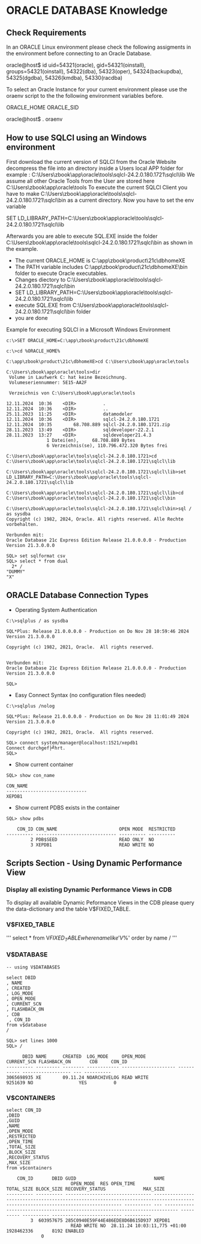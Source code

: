 # ORACLE DATABASE Knowledge

## Check Requirements


In an ORACLE Linux environment please check the following assigments in the environment before connecting to an Oracle Database.

oracle@host$ id <enter>
uid=54321(oracle), gid=54321(oinstall), groups=54321(oinstall), 54322(dba), 54323(oper), 54324(backupdba), 54325(dgdba), 54326(kmdba), 54330(racdba) 

To select an Oracle Instance for your current environment please use the oraenv script to the the following environment variables before.

ORACLE_HOME
ORACLE_SID

oracle@host$ . oraenv

## How to use SQLCl using an Windows environment

First download the current version of SQLCl from the Oracle Website 
decompress the file into an directory inside a Users local APP folder for example : C:\Users\zbook\app\oracle\tools\sqlcl-24.2.0.180.1721\sqlcl\lib
We assume all other Oracle Tools from the User are stored here C:\Users\zbook\app\oracle\tools
To execute the current SQLCl Client you have to make C:\Users\zbook\app\oracle\tools\sqlcl-24.2.0.180.1721\sqlcl\bin as a current directory.
Now you have to set the env variable 

SET LD_LIBRARY_PATH=C:\Users\zbook\app\oracle\tools\sqlcl-24.2.0.180.1721\sqlcl\lib

Afterwards you are able to execute SQL.EXE inside the folder C:\Users\zbook\app\oracle\tools\sqlcl-24.2.0.180.1721\sqlcl\bin as shown in the example.

- The current ORACLE_HOME is C:\app\zbook\product\21c\dbhomeXE
- The PATH variable includes C:\app\zbook\product\21c\dbhomeXE\bin folder to execute Oracle executables.
- Changes diectory to C:\Users\zbook\app\oracle\tools\sqlcl-24.2.0.180.1721\sqlcl\bin
- SET LD_LIBRARY_PATH=C:\Users\zbook\app\oracle\tools\sqlcl-24.2.0.180.1721\sqlcl\lib
- execute SQL.EXE from C:\Users\zbook\app\oracle\tools\sqlcl-24.2.0.180.1721\sqlcl\bin folder
- you are done

Example for executing SQLCl in a Microsoft Windows Environment

```
c:\>SET ORACLE_HOME=C:\app\zbook\product\21c\dbhomeXE

c:\>cd %ORACLE_HOME%

C:\app\zbook\product\21c\dbhomeXE>cd C:\Users\zbook\app\oracle\tools

C:\Users\zbook\app\oracle\tools>dir
 Volume in Laufwerk C: hat keine Bezeichnung.
 Volumeseriennummer: 5E15-AA2F

 Verzeichnis von C:\Users\zbook\app\oracle\tools

12.11.2024  10:36    <DIR>          .
12.11.2024  10:36    <DIR>          ..
25.11.2023  11:25    <DIR>          datamodeler
12.11.2024  10:36    <DIR>          sqlcl-24.2.0.180.1721
12.11.2024  10:35        68.708.889 sqlcl-24.2.0.180.1721.zip
28.11.2023  13:49    <DIR>          sqldeveloper-22.2.1
28.11.2023  13:27    <DIR>          sqldeveloper21.4.3
               1 Datei(en),     68.708.889 Bytes
               6 Verzeichnis(se), 110.796.472.320 Bytes frei

C:\Users\zbook\app\oracle\tools\sqlcl-24.2.0.180.1721>cd C:\Users\zbook\app\oracle\tools\sqlcl-24.2.0.180.1721\sqlcl\lib

C:\Users\zbook\app\oracle\tools\sqlcl-24.2.0.180.1721\sqlcl\lib>set LD_LIBRARY_PATH=C:\Users\zbook\app\oracle\tools\sqlcl-24.2.0.180.1721\sqlcl\lib

C:\Users\zbook\app\oracle\tools\sqlcl-24.2.0.180.1721\sqlcl\lib>cd C:\Users\zbook\app\oracle\tools\sqlcl-24.2.0.180.1721\sqlcl\bin

C:\Users\zbook\app\oracle\tools\sqlcl-24.2.0.180.1721\sqlcl\bin>sql / as sysdba
Copyright (c) 1982, 2024, Oracle. All rights reserved. Alle Rechte vorbehalten.

Verbunden mit:
Oracle Database 21c Express Edition Release 21.0.0.0.0 - Production
Version 21.3.0.0.0

SQL> set sqlformat csv
SQL> select * from dual
  2* /
"DUMMY"
"X"

```


## ORACLE Database Connection Types

- Operating System Authentication

```
C:\>sqlplus / as sysdba

SQL*Plus: Release 21.0.0.0.0 - Production on Do Nov 28 10:59:46 2024
Version 21.3.0.0.0

Copyright (c) 1982, 2021, Oracle.  All rights reserved.


Verbunden mit:
Oracle Database 21c Express Edition Release 21.0.0.0.0 - Production
Version 21.3.0.0.0

SQL>

```

- Easy Connect Syntax (no configuration files needed)

```
C:\>sqlplus /nolog

SQL*Plus: Release 21.0.0.0.0 - Production on Do Nov 28 11:01:49 2024
Version 21.3.0.0.0

Copyright (c) 1982, 2021, Oracle.  All rights reserved.

SQL> connect system/manager@localhost:1521/xepdb1
Connect durchgef├╝hrt.
SQL>
```
- Show current container


```
SQL> show con_name

CON_NAME
------------------------------
XEPDB1

```
- Show current PDBS exists in the container

```
SQL> show pdbs

    CON_ID CON_NAME                       OPEN MODE  RESTRICTED
---------- ------------------------------ ---------- ----------
         2 PDB$SEED                       READ ONLY  NO
         3 XEPDB1                         READ WRITE NO
```


## Scripts Section - Using Dynamic Performance View

### Display all existing Dynamic Performance Views in CDB

To display all available Dynamic Peformance Views in the CDB please query the data-dictionary and the table V$FIXED_TABLE.

### V$FIXED_TABLE

'''
select *
from V$FIXED_TABLE
where name like 'V$%'
order by name
/
'''

### V$DATABASE

```
-- using V$DATABASES

select DBID
, NAME
, CREATED
, LOG_MODE
, OPEN_MODE
, CURRENT_SCN
, FLASHBACK_ON
, CDB
 , CON_ID
from v$database
/

SQL> set lines 1000
SQL> /

      DBID NAME      CREATED  LOG_MODE     OPEN_MODE            CURRENT_SCN FLASHBACK_ON       CDB     CON_ID
---------- --------- -------- ------------ -------------------- ----------- ------------------ --- ----------
3065698935 XE        09.11.24 NOARCHIVELOG READ WRITE               9251639 NO                 YES          0

```

### V$CONTAINERS

```
select CON_ID
,DBID
,GUID
,NAME
,OPEN_MODE
,RESTRICTED
,OPEN_TIME
,TOTAL_SIZE
,BLOCK_SIZE
,RECOVERY_STATUS
,MAX_SIZE
from v$containers

    CON_ID       DBID GUID                             NAME
                        OPEN_MODE  RES OPEN_TIME                                                                   TOTAL_SIZE BLOCK_SIZE RECOVERY_STATUS              MAX_SIZE
---------- ---------- -------------------------------- -------------------------------------------------------------------------------------------------------------------------------- ---------- --- --------------------------------------------------------------------------- ---------- ---------- -------------------------- ----------
         3  603957675 285C0940E59F44E486EDE8D6B615D937 XEPDB1
                        READ WRITE NO  28.11.24 10:03:11,775 +01:00                                                1928462336       8192 ENABLED
             0

```
